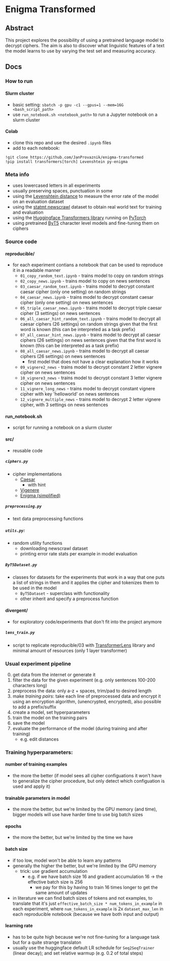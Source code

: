 # Enigma Transformed 

## Abstract
This project explores the possibility of using a pretrained language model to decrypt ciphers. The aim is also to discover what linguistic features of a text the model learns to use by varying the test set and measuring accuracy.


## Docs
### How to run 
#### Slurm cluster
- basic setting: `sbatch -p gpu -c1 --gpus=1 --mem=16G <bash_script_path>`
- use `run_notebook.sh <notebook_path>` to run a Jupyter notebook on a slurm cluster

#### Colab
- clone this repo and use the desired `.ipynb` files
- add to each notebook: 
```
!git clone https://github.com/JanProvaznik/enigma-transformed
!pip install transformers[torch] Levenshtein py-enigma
```
### Meta info
- uses lowercased letters in all experiments
- usually preserving spaces, punctuation in some
- using the [Levenshtein distance](https://en.wikipedia.org/wiki/Levenshtein_distance) to measure the error rate of the model on an evaluation dataset
- using the [statmt newscrawl](https://statmt.org/) dataset to obtain real world text for training and evaluation
- using the [Huggingface Transformers library](https://huggingface.co/transformers/) running on [PyTorch](https://pytorch.org/)
- using pretrained [ByT5](https://arxiv.org/abs/2105.13626) character level models and fine-tuning them on ciphers

### Source code
#### reproducible/
- for each experiment contians a notebook that can be used to reproduce it in a readable manner
    - `01_copy_random_text.ipynb` - trains model to copy on random strings
    - `02_copy_news.ipynb` - trains model to copy on news sentences
    - `03_caesar_random_text.ipynb` - trains model to decrypt constant caesar cipher (only one setting) on random strings
    - `04_caesar_news.ipynb` - trains model to decrypt constant caesar cipher (only one setting) on news sentences
    - `05_triple_caesar_news.ipynb` - trains model to decrypt triple caesar cipher (3 settings) on news sentences
    - `06_all_caesar_hint_random_text.ipynb` - trains model to decrypt all caesar ciphers (26 settings) on random strings given that the first word is known (this can be interpreted as a task prefix)
    - `07_all_caesar_hint_news.ipynb` - trains model to decrypt all caesar ciphers (26 settings) on news sentences given that the first word is known (this can be interpreted as a task prefix)
    - `08_all_caesar_news.ipynb` - trains model to decrypt all caesar ciphers (26 settings) on news sentences
        - first model that does not have a clear explanation how it works 
    - `09_vignere2_news` - trains model to decrypt constant 2 letter vignere cipher on news sentences
    - `10_vignere3_news` - trains model to decrypt constant 3 letter vignere cipher on news sentences
    - `11_vignere_long_news` - trains model to decrypt constant vignere cipher with key 'helloworld' on news sentences
    - `12_vignere_multiple_news` - trains model to decrypt 2 letter vignere cipher, with 3 settings on news sentences


#### run_notebook.sh
- script for running a notebook on a slurm cluster 


#### src/
- reusable code
##### `ciphers.py`
- cipher implementations
    - [Caesar](https://en.wikipedia.org/wiki/Caesar_cipher) 
       - with hint
    - [Vigenere](https://en.wikipedia.org/wiki/Vigen%C3%A8re_cipher)
    - [Enigma (simplified)](https://en.wikipedia.org/wiki/Cryptanalysis_of_the_Enigma#The_Enigma_machine)
##### `preprocessing.py`
- text data preprocessing functions
##### `utils.py`: 
- random utility functions
     - downloading newscrawl dataset
     - printing error rate stats per example in model evaluation
##### `ByT5Dataset.py`
- classes for datasets for the experiments that work in a way that one puts a list of strings in them and it applies the cipher and tokenizes them to be used in the model
    - `ByT5Dataset` - superclass with functionality
    - other inherit and specify a preprocess function

#### divergent/
- for exploratory code/experiments that don't fit into the project anymore
##### `lens_train.py`
- script to replicate reproducible/03 with [TransformerLens](https://github.com/neelnanda-io/TransformerLens) library and minimal amount of resources (only 1 layer transformer)


### Usual experiment pipeline
0. get data from the internet or generate it
1. filter the data for the given experiment (e.g. only sentences 100-200 characters long)
2. preprocess the data: only a-z + spaces, trim/pad to desired length
3. make *training pairs*: take each line of preprocessed data and encrypt it using an encryption algorithm, (unencrypted, encrypted), also possible to add a prefix/suffix
4. create a model, set hyperparameters
5. train the model on the training pairs
6. save the model
7. evaluate the performance of the model (during training and after training)
    - e.g. edit distances

### Training hyperparameters:
#### number of training examples
- the more the better (if model sees all cipher configuations it won't have to generalize the cipher procedure, but only detect which configuation is used and apply it)

#### trainable parameters in model
- the more the better, but we're limited by the GPU memory (and time), bigger models will use have harder time to use big batch sizes
#### epochs
- the more the better, but we're limited by the time we have

#### batch size
- if too low, model won't be able to learn any patterns
- generally the higher the better, but we're limited by the GPU memory 
    - trick: use gradient accumulation 
        - e.g. if we have batch size 16 and gradient accumulation 16 -> the effective batch size is 256
            - we pay for this by having to train 16 times longer to get the same amount of updates
- in literature we can find batch sizes of tokens and not examples, to translate that it's just `effective_batch_size * num_tokens_in_example` in each experiment, where `num_tokens_in_example` is 2x `dataset_max_len` in each reproducible notebook (because we have both input and output)

#### learning rate
- has to be quite high because we're not fine-tuning for a language task but for a quite strange translaton
- usually use the huggingface default LR schedule for `Seq2SeqTrainer` (linear decay); and set relative warmup (e.g. 0.2 of total steps) 